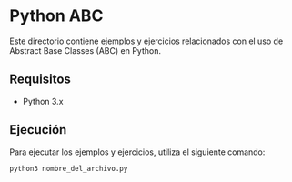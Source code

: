 # Python ABC

Este directorio contiene ejemplos y ejercicios relacionados con el uso de Abstract Base Classes (ABC) en Python.


## Requisitos

- Python 3.x

## Ejecución

Para ejecutar los ejemplos y ejercicios, utiliza el siguiente comando:

```bash
python3 nombre_del_archivo.py
```

